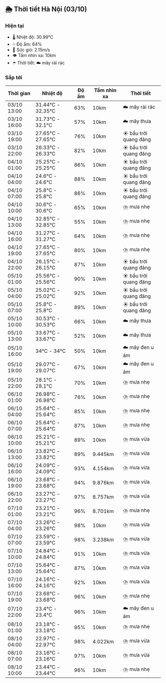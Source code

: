 ## 🌦️ Thời tiết Hà Nội (03/10)

### Hiện tại

- 🌡️ Nhiệt độ: 30.99℃
- 💦 Độ ẩm: 64%
- 💨 Sức gió: 2.15m/s
- 👁️ Tầm nhìn xa: 10km
- ☂️ Thời tiết: ☁️ mây rải rác

### Sắp tới

| Thời gian | Nhiệt độ | Độ ẩm | Tầm nhìn xa | Thời tiết |
| --- | --- | --- | --- | --- |
| 03/10 13:00 | 31.44℃ - 32.35℃ | 63% | 10km | ☁️ mây rải rác |
| 03/10 16:00 | 31.73℃ - 32.1℃ | 57% | 10km | ☁️ mây thưa |
| 03/10 19:00 | 27.65℃ - 27.65℃ | 76% | 10km | ☀️ bầu trời quang đãng |
| 03/10 22:00 | 26.33℃ - 26.33℃ | 82% | 10km | ☀️ bầu trời quang đãng |
| 04/10 01:00 | 25.25℃ - 25.25℃ | 86% | 10km | ☀️ bầu trời quang đãng |
| 04/10 04:00 | 24.6℃ - 24.6℃ | 88% | 10km | ☀️ bầu trời quang đãng |
| 04/10 07:00 | 25.8℃ - 25.8℃ | 86% | 10km | ☀️ bầu trời quang đãng |
| 04/10 10:00 | 30.6℃ - 30.6℃ | 65% | 10km | ⛈️ mưa nhẹ |
| 04/10 13:00 | 32.85℃ - 32.85℃ | 55% | 10km | ⛈️ mưa nhẹ |
| 04/10 16:00 | 31.27℃ - 31.27℃ | 64% | 10km | ⛈️ mưa nhẹ |
| 04/10 19:00 | 27.65℃ - 27.65℃ | 80% | 10km | ⛈️ mưa nhẹ |
| 04/10 22:00 | 26.15℃ - 26.15℃ | 87% | 10km | ☀️ bầu trời quang đãng |
| 05/10 01:00 | 25.56℃ - 25.56℃ | 90% | 10km | ☀️ bầu trời quang đãng |
| 05/10 04:00 | 25.02℃ - 25.02℃ | 92% | 10km | ☀️ bầu trời quang đãng |
| 05/10 07:00 | 25.8℃ - 25.8℃ | 89% | 10km | ☀️ bầu trời quang đãng |
| 05/10 10:00 | 30.53℃ - 30.53℃ | 66% | 10km | ☁️ mây thưa |
| 05/10 13:00 | 33.67℃ - 33.67℃ | 52% | 10km | ☁️ mây thưa |
| 05/10 16:00 | 34℃ - 34℃ | 50% | 10km | ☁️ mây đen u ám |
| 05/10 19:00 | 29.07℃ - 29.07℃ | 67% | 10km | ☁️ mây đen u ám |
| 05/10 22:00 | 28.1℃ - 28.1℃ | 70% | 10km | ⛈️ mưa nhẹ |
| 06/10 01:00 | 26.98℃ - 26.98℃ | 76% | 10km | ⛈️ mưa nhẹ |
| 06/10 04:00 | 25.64℃ - 25.64℃ | 85% | 10km | ⛈️ mưa nhẹ |
| 06/10 07:00 | 25.64℃ - 25.64℃ | 87% | 10km | ⛈️ mưa nhẹ |
| 06/10 10:00 | 25.21℃ - 25.21℃ | 89% | 10km | ⛈️ mưa vừa |
| 06/10 13:00 | 23.82℃ - 23.82℃ | 89% | 9.445km | ⛈️ mưa vừa |
| 06/10 16:00 | 24.09℃ - 24.09℃ | 93% | 4.154km | ⛈️ mưa vừa |
| 06/10 19:00 | 23.68℃ - 23.68℃ | 94% | 9.876km | ⛈️ mưa vừa |
| 06/10 22:00 | 23.27℃ - 23.27℃ | 97% | 8.757km | ⛈️ mưa vừa |
| 07/10 01:00 | 23.21℃ - 23.21℃ | 96% | 8.701km | ⛈️ mưa nhẹ |
| 07/10 04:00 | 23.26℃ - 23.26℃ | 98% | 10km | ⛈️ mưa vừa |
| 07/10 07:00 | 23.59℃ - 23.59℃ | 98% | 3.238km | ⛈️ mưa vừa |
| 07/10 10:00 | 24.84℃ - 24.84℃ | 91% | 10km | ⛈️ mưa vừa |
| 07/10 13:00 | 25.64℃ - 25.64℃ | 87% | 10km | ⛈️ mưa vừa |
| 07/10 16:00 | 24.16℃ - 24.16℃ | 92% | 10km | ⛈️ mưa vừa |
| 07/10 19:00 | 23.68℃ - 23.68℃ | 96% | 10km | ⛈️ mưa nhẹ |
| 07/10 22:00 | 23.4℃ - 23.4℃ | 96% | 10km | ☁️ mây đen u ám |
| 08/10 01:00 | 23.18℃ - 23.18℃ | 95% | 10km | ⛈️ mưa nhẹ |
| 08/10 04:00 | 22.97℃ - 22.97℃ | 98% | 4.022km | ⛈️ mưa vừa |
| 08/10 07:00 | 23.16℃ - 23.16℃ | 97% | 10km | ⛈️ mưa vừa |
| 08/10 10:00 | 23.44℃ - 23.44℃ | 96% | 10km | ⛈️ mưa nhẹ |
